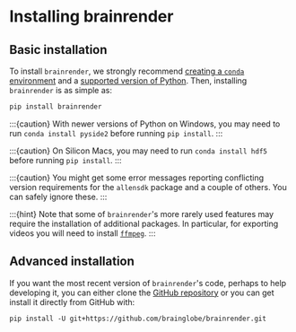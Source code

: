 # Installing brainrender

## Basic installation

To install `brainrender`, we strongly recommend [creating a `conda` environment](/documentation/setting-up/conda) and a [supported version of Python](/community/developers/conventions).
Then, installing `brainrender` is as simple as:

```bash
pip install brainrender
```

:::{caution}
With newer versions of Python on Windows, you may need to run `conda install pyside2` before running `pip install`.
:::

:::{caution}
On Silicon Macs, you may need to run `conda install hdf5` before running `pip install`.
:::

:::{caution}
You might get some error messages reporting conflicting version requirements for the `allensdk` package and a couple of 
others. You can safely ignore these.
:::

:::{hint}
Note that some of `brainrender`'s more rarely used features may require the installation of additional packages. In particular, for exporting videos you will need to install [`ffmpeg`](https://ffmpeg.org/download.html).
:::

## Advanced installation

If you want the most recent version of `brainrender`'s code, perhaps to help developing it, you can either 
clone the [GitHub repository](https://github.com/brainglobe/brainrender) or you can get install it directly from 
GitHub with:

```text
pip install -U git+https://github.com/brainglobe/brainrender.git
```

